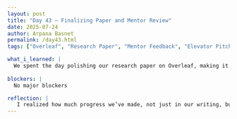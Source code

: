 ```yaml
---
layout: post  
title: "Day 43 – Finalizing Paper and Mentor Review"  
date: 2025-07-24  
author: Arpana Basnet 
permalink: /day43.html   
tags: ["Overleaf", "Research Paper", "Mentor Feedback", "Elevator Pitch", "Team Collaboration"]

what_i_learned: |
  We spent the day polishing our research paper on Overleaf, making it clearer and more cohesive. Using the feedback we received earlier, we tightened up the methodology, made the results easier to understand, and fixed small formatting issues that had been bothering us. We also rewatched our elevator pitch video, and our mentor gave us some thoughtful advice on how to improve our delivery and make our message more engaging. He helped us rethink how we presented our main findings so they would leave a stronger impression. Later on, our faculty mentor stopped by and carefully went through our paper. His feedback was incredibly helpful he pointed out areas where we could sharpen our wording, bring out the most important ideas, and keep the academic tone consistent from start to finish.
 
blockers: |
  No major blockers

reflection: |
   I realized how much progress we’ve made, not just in our writing, but in how we communicate our research overall. Getting feedback from both our mentor and faculty advisor pushed us to look at our work more critically, and it reminded me that good research isn’t just about data it’s also about how clearly and thoughtfully we present it. Revising our elevator pitch helped me understand the importance of delivery and tone in making our ideas resonate with others. It felt rewarding to see how much stronger our paper became through collaboration and careful editing. Today reminded me that research is a process, and every round of feedback helps bring us closer to something we can truly be proud of.
---
```


